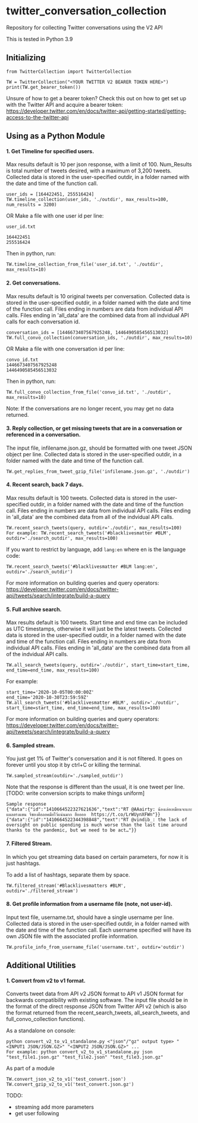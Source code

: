 # twitter_conversation_collection
Repository for collecting Twitter conversations using the V2 API

This is tested in Python 3.9

## Initializing
```
from TwitterCollection import TwitterCollection

TW = TwitterCollection("<YOUR TWITTER V2 BEARER TOKEN HERE>")
print(TW.get_bearer_token())
```
Unsure of how to get a bearer token? Check this out on how to get set up with the Twitter API and acquire a bearer token: https://developer.twitter.com/en/docs/twitter-api/getting-started/getting-access-to-the-twitter-api

## Using as a Python Module 
#### 1. Get Timeline for specified users. 
Max results default is 10 per json response, with a limit of 100. Num_Results is total number of tweets desired, with a maximum of 3,200 tweets. 
Collected data is stored in the user-specified outdir, in a folder named with the date and time of the function call.
```
user_ids = [164422451, 255516424]
TW.timeline_collection(user_ids, './outdir', max_results=100, num_results = 3200)
```
OR
Make a file with one user id per line:
```
user_id.txt

164422451
255516424
``` 

Then in python, run:
```
TW.timeline_collection_from_file('user_id.txt', './outdir', max_results=10)
```

#### 2. Get conversations. 
Max results default is 10 original tweets per conversation. Collected data is stored in the user-specified outdir, in a folder named with the date and time of the function call. Files ending in numbers are data from individual API calls. Files ending in 'all_data' are the combined data from all indvidual API calls for each conversation id. 
```
conversation_ids = [1446673407567925248, 1446490585456513032]
TW.full_convo_collection(conversation_ids, './outdir', max_results=10)
```
OR
Make a file with one conversation id per line:
```
convo_id.txt
1446673407567925248
1446490585456513032
``` 

Then in python, run:
```
TW.full_convo_collection_from_file('convo_id.txt', './outdir', max_results=10)
```
Note: If the conversations are no longer recent, you may get no data returned.

#### 3. Reply collection, or get missing tweets that are in a conversation or referenced in a conversation. 
The input file, infilename.json.gz, should be formatted with one tweet JSON object per line.  Collected data is stored in the user-specified outdir, in a folder named with the date and time of the function call.
```
TW.get_replies_from_tweet_gzip_file('infilename.json.gz', './outdir')
```

#### 4. Recent search, back 7 days.
Max results default is 100 tweets. Collected data is stored in the user-specified outdir, in a folder named with the date and time of the function call. Files ending in numbers are data from individual API calls. Files ending in 'all_data' are the combined data from all of the indvidual API calls.

```
TW.recent_search_tweets(query, outdir='./outdir', max_results=100)
For example: TW.recent_search_tweets('#blacklivesmatter #BLM', outdir='./search_outdir', max_results=100)
```

If you want to restrict by language, add `lang:en` where en is the language code:
```
TW.recent_search_tweets('#blacklivesmatter #BLM lang:en', outdir='./search_outdir')
```
For more information on building queries and query operators: https://developer.twitter.com/en/docs/twitter-api/tweets/search/integrate/build-a-query

#### 5. Full archive search.
Max results default is 100 tweets. Start time and end time can be included as UTC timestamps, otherwise it will just be the latest tweets. Collected data is stored in the user-specified outdir, in a folder named with the date and time of the function call. Files ending in numbers are data from individual API calls. Files ending in 'all_data' are the combined data from all of the indvidual API calls.

```
TW.all_search_tweets(query, outdir='./outdir', start_time=start_time, end_time=end_time, max_results=100)
```
For example:
```
start_time='2020-10-05T00:00:00Z'
end_time='2020-10-30T23:59:59Z'
TW.all_search_tweets('#blacklivesmatter #BLM', outdir='./outdir', start_time=start_time, end_time=end_time, max_results=100)
```
For more information on building queries and query operators: https://developer.twitter.com/en/docs/twitter-api/tweets/search/integrate/build-a-query

#### 6. Sampled stream.
You just get 1% of Twitter's conversation and it is not filtered. It goes on forever until you stop it by ctrl+C or killing the terminal.

```
TW.sampled_stream(outdir='./sampled_outdir')
```

Note that the response is different than the usual, it is one tweet per line. [TODO: write conversion scripts to make things uniform]
```
Sample response
{"data":{"id":"1410664522327621636","text":"RT @AAairty: น้องเล่อเหมือนจะแกะแผลตรงแขน จีซองคือลอคมือไว้แน่นมาก ฮืออออ  https://t.co/LrWUynXFWn"}}
{"data":{"id":"1410664522344398848","text":"RT @vindib_: the lack of oversight on public spending is much worse than the last time around thanks to the pandemic, but we need to be act…"}}
```

#### 7. Filtered Stream.
In which you get streaming data based on certain parameters, for now it is just hashtags.

To add a list of hashtags, separate them by space.

```
TW.filtered_stream('#Blacklivesmatters #BLM', outdir='./filtered_stream')
```

#### 8. Get profile information from a username file (note, not user-id).
Input text file, username.txt, should have a single username per line. Collected data is stored in the user-specified outdir, in a folder named with the date and time of the function call. Each username specified will have its own JSON file with the associated profile information.
```
TW.profile_info_from_username_file('username.txt', outdir='outdir')
```

## Additional Utilities 
#### 1. Convert from v2 to v1 format.
Converts tweet data from API v2 JSON format to API v1 JSON format for backwards compatibility with existing software. The input file should be in the format of the direct response JSON from Twitter API v2 (which is also the format returned from the recent_search_tweets, all_search_tweets, and full_convo_collection functions).

As a standalone on console: 
```
python convert_v2_to_v1_standalone.py <"json"/"gz" output type> "<INPUT1 JSON/JSON.GZ>" "<INPUT2 JSON/JSON.GZ>" ...
For example: python convert_v2_to_v1_standalone.py json "test_file1.json.gz" "test_file2.json" "test_file3.json.gz"
```

As part of a module
```
TW.convert_json_v2_to_v1('test_convert.json')
TW.convert_gzip_v2_to_v1('test_convert.json.gz')
```

TODO:
- streaming add more parameters
- get user following
